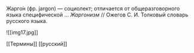 Жарго́н (фр. jargon) — социолект; отличается от общеразговорного языка специфической ... _Жаргонизм_ // Ожегов С. И. Толковый словарь русского языка.

![[img17.jpg]]


[[Термины]] [[русский]]